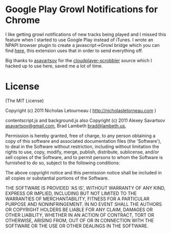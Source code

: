 Google Play Growl Notifications for Chrome
===========================================

I like getting growl notifications of new tracks being played and I missed this feature when I started to use Google Play instead of iTunes. I wrote an NPAPI browser plugin to create a javascript->Growl bridge which you can find [here](https://github.com/nletourneau/JSGrowl), this extension uses that in order to send everything off.

Big thanks to [asavartsov](https://github.com/asavartsov) for the [cloudplayer-scrobbler](https://github.com/asavartsov/cloudplayer-scrobbler/tree/google-music) source which I hacked up to use here, saved me a lot of time.

License
=======

(The MIT License)

Copyright (c) 2011 Nicholas Letourneau ( http://nicholasletorneau.com )

contentscript.js and background.js also Copyright (c) 2011 Alexey Savartsov <asavartsov@gmail.com>, Brad Lambeth <brad@lambeth.us>, 

Permission is hereby granted, free of charge, to any person obtaining
a copy of this software and associated documentation files (the
'Software'), to deal in the Software without restriction, including
without limitation the rights to use, copy, modify, merge, publish,
distribute, sublicense, and/or sell copies of the Software, and to
permit persons to whom the Software is furnished to do so, subject to
the following conditions:

The above copyright notice and this permission notice shall be
included in all copies or substantial portions of the Software.

THE SOFTWARE IS PROVIDED 'AS IS', WITHOUT WARRANTY OF ANY KIND,
EXPRESS OR IMPLIED, INCLUDING BUT NOT LIMITED TO THE WARRANTIES OF
MERCHANTABILITY, FITNESS FOR A PARTICULAR PURPOSE AND NONINFRINGEMENT.
IN NO EVENT SHALL THE AUTHORS OR COPYRIGHT HOLDERS BE LIABLE FOR ANY
CLAIM, DAMAGES OR OTHER LIABILITY, WHETHER IN AN ACTION OF CONTRACT,
TORT OR OTHERWISE, ARISING FROM, OUT OF OR IN CONNECTION WITH THE
SOFTWARE OR THE USE OR OTHER DEALINGS IN THE SOFTWARE.

